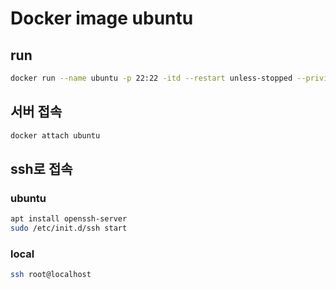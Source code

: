 # Docker image ubuntu

## run

```bash
docker run --name ubuntu -p 22:22 -itd --restart unless-stopped --privileged ubuntu:20.04
```

## 서버 접속

```bash
docker attach ubuntu
```

## ssh로 접속

### ubuntu

```sh
apt install openssh-server
sudo /etc/init.d/ssh start
```

### local

```sh
ssh root@localhost
```
